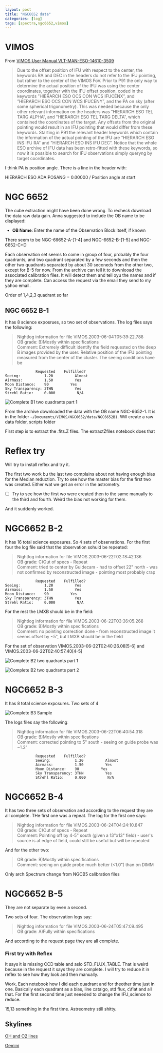```yaml
---
layout: post
title: "NGC6652 data"
categories: [log]
tags: [spectra,ngc6652,vimos]
---
```



# VIMOS 

From [VIMOS User Manual VLT-MAN-ESO-14610-3509](http://www.eso.org/sci/facilities/paranal/instruments/vimos/doc/VLT-MAN-ESO-14610-3509_v92.pdf)


> Due to the offset position of IFU with respect to the center,  the keywords RA and DEC in
the headers do not refer to the IFU pointing, but rather to the center of the VIMOS FoV. Prior to P91 the
only way to determine the actual position of the IFU was using the center coordinates, together with the IFU
offset position, coded in the keywords ”HIERARCH ESO OCS CON WCS IFUCENX”, and ”HIERARCH
ESO OCS CON WCS IFUCENY”, and the PA on sky (after some spherical trigonometry). This was needed
because the only other relevant information on the headers was ”HIERARCH ESO TEL TARG ALPHA”, and
”HIERARCH ESO TEL TARG DELTA”, which contained the coordinates of the target. Any offsets from the
original pointing would result in an IFU pointing that would differ from these keywords.  Starting in P91 the
relevant header keywords which contain the information of the actual pointing of the IFU are ”HIERARCH
ESO INS IFU RA” and ”HIERARCH ESO INS IFU DEC”.  Notice that the whole ESO archive of IFU data
has been retro-fitted with these keywords, so now it is possible to search for IFU observations simply queryng
by target coordinates.

I think PA is position angle. There is a line in the header with:

HIERARCH ESO ADA POSANG = 0.00000 / Position angle at start                     


# NGC 6652


The cube extraction might have been done wrong. To recheck download the data raw data gain. Anna suggested to include the OB name to be displayed:

- **OB Name**: Enter the name of the Observation Block itself, if known

There seem to be NGC-66652-A-[1-4] and NGC-6652-B-[1-5] and NGC-6652-C+D


Each observation set seems to come in group of four, probably the four quadrants, and two quadrant separated by a few seconds and then the other two quadrants separated by about 30 seconeds from the other two, except for B-5 for now.  From the archive can tell it to downlooad the associated calibration files. It will detect them and tell oyu the names and if they are complete. Can access the request via the email they send to my yahoo email. 


Order of 1,4,2,3 quadrant so far

## NGC 6652 B-1


It has 8 science exposrues, so two set of observations. The log files says the following:

> Nightlog information for file VIMOS.2003-06-04T05:39:22.788 <br/>
OB grade: B)Mostly within specifications <br/>
Comment: Extremely difficult identify the field requested on the deep B images provided by the user. Relative position of the IFU pointing measured from the center of the cluster. The seeing conditions have be

                  Requested    Fulfilled?
	Seeing:           1.20          Almost
	Airmass:          1.50          Yes
	Moon Distance:    90          Yes
	Sky Transparency: 3THN          Yes
	Strehl Ratio:     0.000          N/A

![Complete B1 two quadrants part 1]({{site.baseurl}}/images/completeB1p1.png)



From the archive downloaded the data with the OB name NGC-6652-1. It is in the folder `~/Documents/VIMOS/NGC6652/data/NGC6652B1`. Will create a raw data folder, scripts folder 

First step is to extract the .fits.Z files. The extractZfiles notebook does that


# Reflex try

Will try to install reflex and try it. 

The first two work bu the last two complains about not having enough bias for the Median reduction. Try to see how the master bias for the first two was created. Either wat we get an error in the astrometry.

- [ ] Try to see how the first wo were created then to the same manually to the third and fourth. Weird the bias not working for them. 



And it suddenly worked. 

# NGC6652 B-2

It has 16 total science exposures. So 4 sets of observations. For the first four the log file said that the observation sohuld be repeated:

> Nightlog information for file VIMOS.2003-06-22T02:18:42.136 <br/>
OB grade: C)Out of specs - Repeat <br />
Comment: tried to center by Guidecam - had to offset 22" north - was not confirmed by reconstructed image - pointing most probably crap

                  Requested    Fulfilled?
	Seeing:           1.20          Yes
	Airmass:          1.50          Yes
	Moon Distance:    90          Yes
	Sky Transparency: 3THN          Yes
	Strehl Ratio:     0.000          N/A


For the rest the LMXB should be in the field:

> Nightlog information for file VIMOS.2003-06-22T03:36:05.268 <br/>
OB grade: B)Mostly within specifications <br/>
Comment: no pointing correction done - from reconstructed image it seems offset by ~5",  but LMXB should be in the field


For the set of observation VIMOS.2003-06-22T02:40:26.08[5-6] and VIMOS.2003-06-22T02:40:57.40[4-5]


![Complete B2 two quadrants part 1]({{site.baseurl}}/images/completeB2p1.png)

![Complete B2 two quadrants part 2]({{site.baseurl}}/images/completeB2p1.png)



# NGC6652 B-3


It has 8 total science exposures. Two sets of 4

![Complete B3 Sample]({{site.baseurl}}/images/completeB3.png)



The logs files say the following:

> Nightlog information for file VIMOS.2003-06-22T06:40:54.318 <br/>
OB grade: B)Mostly within specifications <br/>
Comment: corrected pointing to 5" south - seeing on guide probe was ~1.2"

                  Requested    Fulfilled?
                  Seeing:           1.20          Almost
                  Airmass:          1.50          Yes
                  Moon Distance:    90          Yes
                  Sky Transparency: 3THN          Yes
                  Strehl Ratio:     0.000          N/A



# NGC6652 B-4

It has two three sets of observation and according to the request they are all complete. THe first one was a repeat. The log for the first one says:

> Nightlog information for file VIMOS.2003-06-24T04:24:10.847 <br/>
OB grade: C)Out of specs - Repeat <br/>
Comment: Pointing off by 4-5" south (given a 13"x13" field) - user's source is at edge of field, could still be useful but will be repeated

And for the other two:

> OB grade: B)Mostly within specifications <br/>
Comment: seeing on guide probe much better (<1.0") than on DIMM


Only arch Spectrum change from NGCB5 calibration files

# NGC6652 B-5

They are not separate by even a second.

Two sets of four. The observation logs say:

> Nightlog information for file VIMOS.2003-06-24T05:47:09.495 <br/>
OB grade: A)Fully within specifications

And according to the request page they are all complete. 

### First try with Reflex

It says it is missing CCD table and aslo STD_FLUX_TABLE. That is weird because in the request it says they are complete. I will try to reduce it in reflex to see how they look and then manually. 


Work. Each notebook how I did each quadrant and for theother time just in one. Basically each quadrant as a bias, line catalgo, std flux, c\flat and all that. For the first second time just neeeded to change the IFU_science to reduce. 

15,13 something in the first time. Astreometry still shitty. 



## Skylines

[OH and O2 lines](http://articles.adsabs.harvard.edu/cgi-bin/nph-iarticle_query?1996PASP..108..277O&amp;data_type=PDF_HIGH&amp;whole_paper=YES&amp;type=PRINTER&amp;filetype=.pdf)

[Gemini](http://www.gemini.edu/sciops/instruments/nearir-resources/wavelength-calibration)
